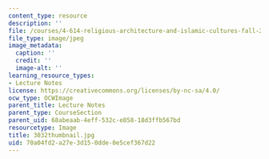 ```yaml
---
content_type: resource
description: ''
file: /courses/4-614-religious-architecture-and-islamic-cultures-fall-2002/70a04fd2a27e3d150dde0e5cef367d22_3032thumbnail.jpg
file_type: image/jpeg
image_metadata:
  caption: ''
  credit: ''
  image-alt: ''
learning_resource_types:
- Lecture Notes
license: https://creativecommons.org/licenses/by-nc-sa/4.0/
ocw_type: OCWImage
parent_title: Lecture Notes
parent_type: CourseSection
parent_uid: 68abeaab-4eff-532c-e858-18d3ffb567bd
resourcetype: Image
title: 3032thumbnail.jpg
uid: 70a04fd2-a27e-3d15-0dde-0e5cef367d22
---
```

